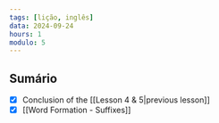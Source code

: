 ```yaml
---
tags: [lição, inglês]
data: 2024-09-24
hours: 1
modulo: 5
---
```


## Sumário
- [x] Conclusion of the [[Lesson 4 & 5|previous lesson]]
- [x] [[Word Formation - Suffixes]]
